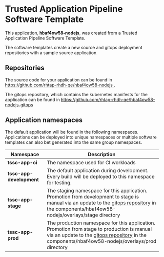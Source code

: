 # Trusted Application Pipeline Software Template

This application, **hbaf4ow58-nodejs**, was created from a Trusted Application Pipeline Software Template.

The software templates create a new source and gitops deployment repositories with a sample source application. 

## Repositories

The source code for your application can be found in [https://github.com/rhtap-rhdh-qe/hbaf4ow58-nodejs ](https://github.com/rhtap-rhdh-qe/hbaf4ow58-nodejs ).
 
The gitops repository, which contains the kubernetes manifests for the application can be found in 
[https://github.com/rhtap-rhdh-qe/hbaf4ow58-nodejs-gitops ](https://github.com/rhtap-rhdh-qe/hbaf4ow58-nodejs-gitops ) 

## Application namespaces 

The default application will be found in the following namespaces. Applications can be deployed into unique namespaces or multiple software templates can also bet generated into the same group namespaces.  

|  Namespace   |  Description   |  
| -------- | -------- |
| **tssc-app-ci** | The namespace used for CI workloads |
| **tssc-app-development** | The default application during development. Every build will be deployed to this namespace for testing. |
| **tssc-app-stage** | The staging namespace for this application. Promotion from development to stage is manual via an update to the [gitops repository](https://github.com/rhtap-rhdh-qe/hbaf4ow58-nodejs-gitops ) in the components/hbaf4ow58-nodejs/overlays/stage directory |
| **tssc-app-prod** | The production namespace for this application. Promotion from stage to production is manual via an update to the [gitops repository](https://github.com/rhtap-rhdh-qe/hbaf4ow58-nodejs-gitops ) in the components/hbaf4ow58-nodejs/overlays/prod directory |